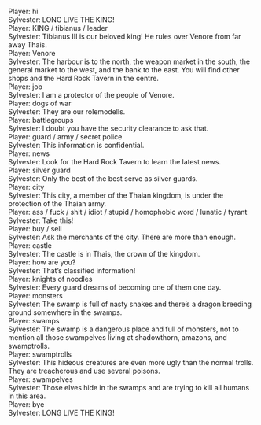 Player: hi  
Sylvester: LONG LIVE THE KING!  
Player: KING / tibianus / leader  
Sylvester: Tibianus III is our beloved king! He rules over Venore from far away Thais.  
Player: Venore  
Sylvester: The harbour is to the north, the weapon market in the south, the general market to the west, and the bank to the east. You will find other shops and the Hard Rock Tavern in the centre.  
Player: job  
Sylvester: I am a protector of the people of Venore.  
Player: dogs of war  
Sylvester: They are our rolemodells.  
Player: battlegroups  
Sylvester: I doubt you have the security clearance to ask that.  
Player: guard / army / secret police  
Sylvester: This information is confidential.  
Player: news  
Sylvester: Look for the Hard Rock Tavern to learn the latest news.  
Player: silver guard  
Sylvester: Only the best of the best serve as silver guards.  
Player: city  
Sylvester: This city, a member of the Thaian kingdom, is under the protection of the Thaian army.  
Player: ass / fuck / shit / idiot / stupid / homophobic word / lunatic / tyrant  
Sylvester: Take this!  
Player: buy / sell  
Sylvester: Ask the merchants of the city. There are more than enough.  
Player: castle  
Sylvester: The castle is in Thais, the crown of the kingdom.  
Player: how are you?  
Sylvester: That’s classified information!  
Player: knights of noodles  
Sylvester: Every guard dreams of becoming one of them one day.  
Player: monsters  
Sylvester: The swamp is full of nasty snakes and there’s a dragon breeding ground somewhere in the swamps.  
Player: swamps  
Sylvester: The swamp is a dangerous place and full of monsters, not to mention all those swampelves living at shadowthorn, amazons, and swamptrolls.  
Player: swamptrolls  
Sylvester: This hideous creatures are even more ugly than the normal trolls. They are treacherous and use several poisons.  
Player: swampelves  
Sylvester: Those elves hide in the swamps and are trying to kill all humans in this area.  
Player: bye  
Sylvester: LONG LIVE THE KING!  
